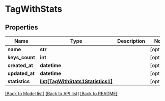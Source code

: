 # TagWithStats

## Properties
Name | Type | Description | Notes
------------ | ------------- | ------------- | -------------
**name** | **str** |  | [optional] 
**keys_count** | **int** |  | [optional] 
**created_at** | **datetime** |  | [optional] 
**updated_at** | **datetime** |  | [optional] 
**statistics** | [**list[TagWithStats1Statistics1]**](TagWithStats1Statistics1.md) |  | [optional] 

[[Back to Model list]](../README.md#documentation-for-models) [[Back to API list]](../README.md#documentation-for-api-endpoints) [[Back to README]](../README.md)



